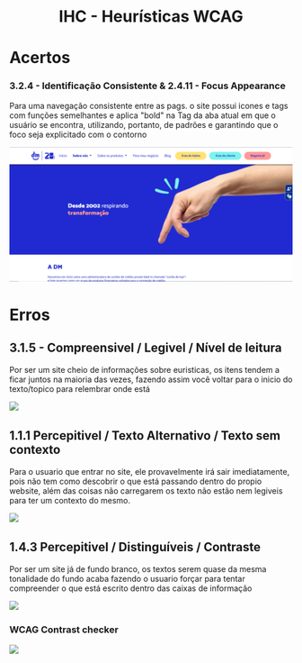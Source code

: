 <h1 align="center">
  IHC - Heurísticas WCAG
</h1>

# Acertos
### 3.2.4 - Identificação Consistente & 2.4.11 - Focus Appearance
 
Para uma navegação consistente entre as pags. o site possui icones e tags com funções semelhantes e aplica "bold" na Tag da aba atual em que o usuário se encontra, utilizando, portanto, de padrões e garantindo que o foco seja explicitado com o contorno

<img src="img/DM.png">


# Erros

## 3.1.5 - Compreensivel / Legivel / Nível de leitura


Por ser um site cheio de informações sobre euristicas, os itens tendem a ficar juntos na maioria das vezes, fazendo assim você voltar para o inicio do texto/topico para relembrar onde está

<img src="img/.png">

## 1.1.1 Percepitivel / Texto Alternativo / Texto sem contexto


Para o usuario que entrar no site, ele provavelmente irá sair imediatamente, pois não tem como descobrir o que está passando dentro do propio website, além das coisas não carregarem os texto não estão nem legiveis para ter um contexto do mesmo.

<img src="img/.png">

## 1.4.3 Percepitivel / Distinguíveis / Contraste

Por ser um site já de fundo branco, os textos serem quase da mesma tonalidade do fundo acaba fazendo o usuario forçar para tentar compreender o que está escrito dentro das caixas de informação 

<img src="img/.png">

### WCAG Contrast checker
<img src="img/.png">

